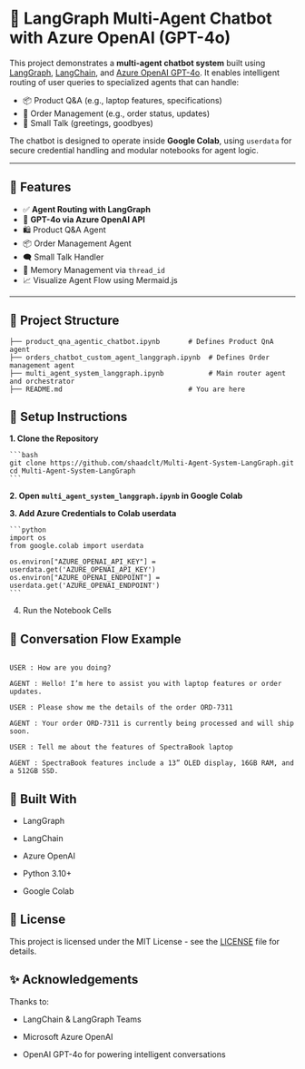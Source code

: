 # 💬 LangGraph Multi-Agent Chatbot with Azure OpenAI (GPT-4o)

This project demonstrates a **multi-agent chatbot system** built using [LangGraph](https://docs.langchain.com/langgraph/), [LangChain](https://www.langchain.com/), and [Azure OpenAI GPT-4o](https://learn.microsoft.com/en-us/azure/cognitive-services/openai/overview). It enables intelligent routing of user queries to specialized agents that can handle:

- 📦 Product Q&A (e.g., laptop features, specifications)
- 📑 Order Management (e.g., order status, updates)
- 💬 Small Talk (greetings, goodbyes)

The chatbot is designed to operate inside **Google Colab**, using `userdata` for secure credential handling and modular notebooks for agent logic.

---

## 🚀 Features

- ✅ **Agent Routing with LangGraph**
- 🤖 **GPT-4o via Azure OpenAI API**
- 🛍️ Product Q&A Agent
- 📦 Order Management Agent
- 🗨️ Small Talk Handler
- 🧠 Memory Management via `thread_id`
- 📈 Visualize Agent Flow using Mermaid.js

---

## 📁 Project Structure

```text
├── product_qna_agentic_chatbot.ipynb       # Defines Product QnA agent
├── orders_chatbot_custom_agent_langgraph.ipynb  # Defines Order management agent
├── multi_agent_system_langgraph.ipynb           # Main router agent and orchestrator
├── README.md                               # You are here
```

## 🔧 Setup Instructions
**1. Clone the Repository**

    ```bash
    git clone https://github.com/shaadclt/Multi-Agent-System-LangGraph.git
    cd Multi-Agent-System-LangGraph
    ```
**2. Open `multi_agent_system_langgraph.ipynb` in Google Colab**

**3. Add Azure Credentials to Colab userdata**

    ```python
    import os
    from google.colab import userdata
    
    os.environ["AZURE_OPENAI_API_KEY"] = userdata.get('AZURE_OPENAI_API_KEY')
    os.environ["AZURE_OPENAI_ENDPOINT"] = userdata.get('AZURE_OPENAI_ENDPOINT')
    ```

4. Run the Notebook Cells

## 🧠 Conversation Flow Example
```text

USER : How are you doing?

AGENT : Hello! I’m here to assist you with laptop features or order updates.

USER : Please show me the details of the order ORD-7311

AGENT : Your order ORD-7311 is currently being processed and will ship soon.

USER : Tell me about the features of SpectraBook laptop

AGENT : SpectraBook features include a 13” OLED display, 16GB RAM, and a 512GB SSD.
```

## 🧱 Built With
- LangGraph

- LangChain

- Azure OpenAI

- Python 3.10+

- Google Colab

## 📜 License
This project is licensed under the MIT License - see the [LICENSE](LICENSE.txt) file for details.

## ✨ Acknowledgements
Thanks to:

- LangChain & LangGraph Teams

- Microsoft Azure OpenAI

- OpenAI GPT-4o for powering intelligent conversations
